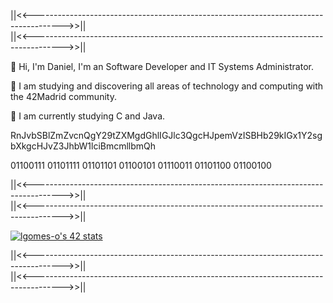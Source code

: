 ||<<------------------------------------------------------------------------------------->>||         
||<<------------------------------------------------------------------------------------->>||         

👋 Hi, I'm Daniel, I'm an Software Developer and IT Systems Administrator.

👀 I am studying and discovering all areas of technology and 
        computing with the 42Madrid community.
        
🌱 I am currently studying C and Java.

RnJvbSBlZmZvcnQgY29tZXMgdGhlIGJlc3QgcHJpemVzISBHb29kIGx1Y2sgbXkgcHJvZ3JhbW1lciBmcmllbmQh

01100111 01101111 01101101 01100101 01110011 01101100 01100100

||<<------------------------------------------------------------------------------------->>||         
||<<------------------------------------------------------------------------------------->>||         

[![lgomes-o's 42 stats](https://badge42.vercel.app/api/v2/cl4osmqtg006109jvtxcd7k3u/stats?cursusId=21&coalitionId=65)](https://www.42madrid.com/)

||<<------------------------------------------------------------------------------------->>||         
||<<------------------------------------------------------------------------------------->>||  
